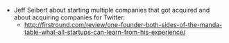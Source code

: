 - Jeff Seibert about starting multiple companies that got acquired and about acquiring companies for Twitter:
  - http://firstround.com/review/one-founder-both-sides-of-the-manda-table-what-all-startups-can-learn-from-his-experience/